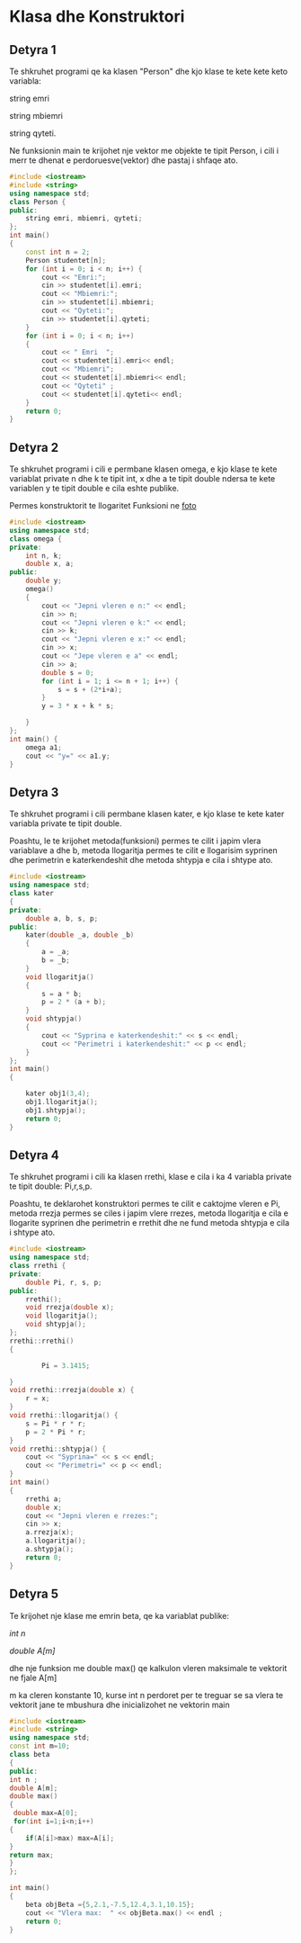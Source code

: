 # **Klasa dhe Konstruktori**

## Detyra 1

Te shkruhet programi qe ka klasen "Person" dhe kjo klase te kete kete keto variabla:


string emri


string mbiemri


string qyteti.


Ne funksionin main te krijohet nje vektor me objekte te tipit Person, i cili i merr te dhenat e perdoruesve(vektor) dhe pastaj i shfaqe ato.
```cpp
#include <iostream>
#include <string>
using namespace std;
class Person {
public:
    string emri, mbiemri, qyteti;
};
int main()
{
    const int n = 2;
    Person studentet[n];
    for (int i = 0; i < n; i++) {
        cout << "Emri:";
        cin >> studentet[i].emri;
        cout << "Mbiemri:";
        cin >> studentet[i].mbiemri;
        cout << "Qyteti:";
        cin >> studentet[i].qyteti;
    }
    for (int i = 0; i < n; i++)
    {
        cout << " Emri  ";
        cout << studentet[i].emri<< endl;
        cout << "Mbiemri";
        cout << studentet[i].mbiemri<< endl;
        cout << "Qyteti" ;
        cout << studentet[i].qyteti<< endl;
    }
    return 0;
} 
```
## Detyra 2
Te shkruhet programi i cili e permbane klasen omega, e kjo klase te kete variablat private n dhe k te tipit int, x dhe a te tipit double ndersa te kete variablen y te tipit double e cila eshte publike.

 Permes konstruktorit te llogaritet Funksioni ne [foto](https://imgur.com/a/o4SYc0e)

```cpp
#include <iostream>
using namespace std;
class omega {
private:
    int n, k;
    double x, a;
public:
    double y;
    omega()
    {
        cout << "Jepni vleren e n:" << endl;
        cin >> n;
        cout << "Jepni vleren e k:" << endl;
        cin >> k;
        cout << "Jepni vleren e x:" << endl;
        cin >> x;
        cout << "Jepe vleren e a" << endl;
        cin >> a;
        double s = 0;
        for (int i = 1; i <= n + 1; i++) {
            s = s + (2*i+a);
        }
        y = 3 * x + k * s;

    }
};
int main() {
    omega a1;
    cout << "y=" << a1.y;
}
```
## Detyra 3 
Te shkruhet programi i cili permbane klasen kater, e kjo klase te kete kater variabla private te tipit double. 

Poashtu, le te krijohet metoda(funksioni) permes te cilit i japim vlera variablave a dhe b, metoda llogaritja permes te cilit e llogarisim syprinen dhe perimetrin e katerkendeshit dhe metoda shtypja e cila i shtype ato.

```cpp 
#include <iostream>
using namespace std;
class kater
{
private:
    double a, b, s, p;
public:
    kater(double _a, double _b)
    {
        a = _a;
        b = _b;
    }
    void llogaritja()
    {
        s = a * b;
        p = 2 * (a + b);
    }
    void shtypja()
    {
        cout << "Syprina e katerkendeshit:" << s << endl;
        cout << "Perimetri i katerkendeshit:" << p << endl;
    } 
};
int main()
{

    kater obj1(3,4);
    obj1.llogaritja();
    obj1.shtypja();
    return 0;
}
```
## Detyra 4 
Te shkruhet programi i cili ka klasen rrethi, klase e cila i ka 4 variabla private te tipit double: Pi,r,s,p.

 Poashtu, te deklarohet konstruktori permes te cilit e caktojme vleren e Pi, metoda rrezja permes se ciles i japim vlere rrezes, metoda llogaritja e cila e llogarite syprinen dhe perimetrin e rrethit dhe ne fund metoda shtypja e cila i shtype ato.

```cpp
#include <iostream>
using namespace std;
class rrethi {
private:
    double Pi, r, s, p;
public:
    rrethi();
    void rrezja(double x);
    void llogaritja();
    void shtypja();
};
rrethi::rrethi()
{

        Pi = 3.1415;

}
void rrethi::rrezja(double x) {
    r = x;
}
void rrethi::llogaritja() {
    s = Pi * r * r;
    p = 2 * Pi * r;
}
void rrethi::shtypja() {
    cout << "Syprina=" << s << endl;
    cout << "Perimetri=" << p << endl;
}
int main()
{
    rrethi a;
    double x;
    cout << "Jepni vleren e rrezes:";
    cin >> x;
    a.rrezja(x);
    a.llogaritja();
    a.shtypja();
    return 0;
}
```
## Detyra 5 
Te krijohet nje klase me emrin beta, qe ka variablat publike:

*int n*


*double A[m]*

dhe nje funksion me double max() qe kalkulon vleren maksimale te vektorit ne fjale A[m]


m ka cleren konstante 10, kurse int n perdoret per te treguar se sa vlera te vektorit jane te mbushura dhe inicializohet ne vektorin main 
```cpp
#include <iostream>
#include <string>
using namespace std;
const int m=10;
class beta
{
public:
int n ;
double A[m];
double max()
{
 double max=A[0];
 for(int i=1;i<n;i++)
{    
    if(A[i]>max) max=A[i];
}
return max;
}
};

int main()
{
    beta objBeta ={5,2.1,-7.5,12.4,3.1,10.15};
    cout << "Vlera max:  " << objBeta.max() << endl ;
    return 0;
}
```